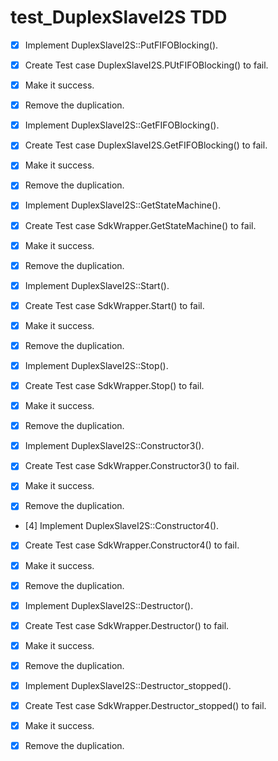 # test_DuplexSlaveI2S TDD
- [x] Implement DuplexSlaveI2S::PutFIFOBlocking(). 
- [x] Create Test case DuplexSlaveI2S.PUtFIFOBlocking() to fail. 
- [x] Make it success. 
- [x] Remove the duplication. 

- [x] Implement DuplexSlaveI2S::GetFIFOBlocking(). 
- [x] Create Test case DuplexSlaveI2S.GetFIFOBlocking() to fail. 
- [x] Make it success. 
- [x] Remove the duplication. 


- [x] Implement DuplexSlaveI2S::GetStateMachine(). 
- [x] Create Test case SdkWrapper.GetStateMachine() to fail. 
- [x] Make it success. 
- [x] Remove the duplication. 

- [x] Implement DuplexSlaveI2S::Start(). 
- [x] Create Test case SdkWrapper.Start() to fail. 
- [x] Make it success. 
- [x] Remove the duplication. 

- [x] Implement DuplexSlaveI2S::Stop(). 
- [x] Create Test case SdkWrapper.Stop() to fail. 
- [x] Make it success. 
- [x] Remove the duplication. 

- [x] Implement DuplexSlaveI2S::Constructor3(). 
- [x] Create Test case SdkWrapper.Constructor3() to fail. 
- [x] Make it success. 
- [x] Remove the duplication. 

- [4] Implement DuplexSlaveI2S::Constructor4(). 
- [x] Create Test case SdkWrapper.Constructor4() to fail. 
- [x] Make it success. 
- [x] Remove the duplication. 

- [x] Implement DuplexSlaveI2S::Destructor(). 
- [x] Create Test case SdkWrapper.Destructor() to fail. 
- [x] Make it success. 
- [x] Remove the duplication. 

- [x] Implement DuplexSlaveI2S::Destructor_stopped(). 
- [x] Create Test case SdkWrapper.Destructor_stopped() to fail. 
- [x] Make it success. 
- [x] Remove the duplication. 

